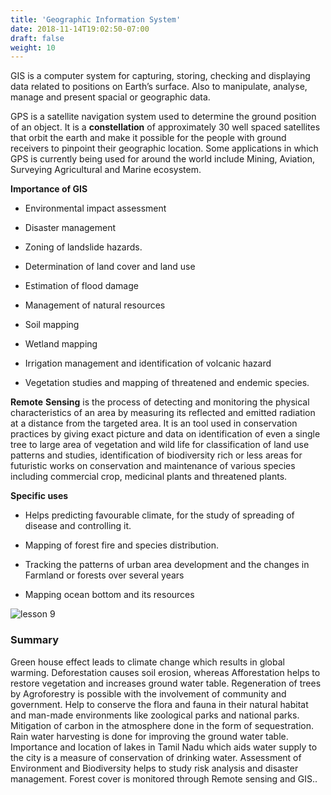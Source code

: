 ```yaml
---
title: 'Geographic Information System'
date: 2018-11-14T19:02:50-07:00
draft: false
weight: 10
---
```


GIS is a computer system for capturing, storing,
checking and displaying data related to positions
on Earth’s surface. Also to manipulate, analyse,
manage and present spacial or geographic data.

GPS is a satellite navigation system used to
determine the ground position of an object. It is
a **constellation** of approximately 30 well spaced
satellites that orbit the earth and make it possible
for the people with ground receivers to pinpoint
their geographic location. Some applications in
which GPS is currently being used for around
the world include Mining, Aviation, Surveying
Agricultural and Marine ecosystem.


**Importance of GIS**


* Environmental impact
assessment



* Disaster management

*  Zoning of landslide
hazards.


* Determination of land cover and land use


* Estimation of flood damage


* Management of natural resources


* Soil mapping


* Wetland mapping


* Irrigation management and identification of
volcanic hazard


* Vegetation studies and mapping of
threatened and endemic species.


**Remote** **Sensing** is the process of detecting and
monitoring the physical characteristics of an area
by measuring its reflected and emitted radiation
at a distance from the targeted area. It is an tool
used in conservation practices by giving exact
picture and data on identification of even a single
tree to large area of vegetation and wild life for
classification of land use patterns and studies,
identification of biodiversity rich or less areas for
futuristic works on conservation and maintenance
of various species including commercial crop,
medicinal plants and threatened plants.

**Specific uses**


* Helps predicting favourable climate, for the
study of spreading of disease and controlling it.


* Mapping of forest fire and species
distribution.

* Tracking the patterns of urban area
development and the changes in Farmland
or forests over several years


* Mapping ocean bottom and its resources


![lesson 9](/books/12-biology/botany/images/8.21.png )



### Summary

Green house effect leads to climate change which
results in global warming. Deforestation causes
soil erosion, whereas Afforestation helps to
restore vegetation and increases ground water
table. Regeneration of trees by Agroforestry is
possible with the involvement of community
and government. Help to conserve the flora and
fauna in their natural habitat and man-made
environments like zoological parks and national
parks. Mitigation of carbon in the atmosphere
done in the form of sequestration. Rain water
harvesting is done for improving the ground
water table. Importance and location of lakes in
Tamil Nadu which aids water supply to the city
is a measure of conservation of drinking water.
Assessment of Environment and Biodiversity
helps to study risk analysis and disaster
management. Forest cover is monitored through
Remote sensing and GIS..